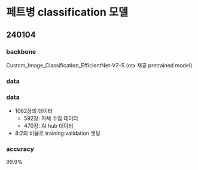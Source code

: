 # 페트병 classification 모델

## 240104
### backbone
Custom_Image_Classification_EfficientNet-V2-S (otx 제공 pretrained model)
### data
### data
- 1062장의 데이터
  - 592장: 자체 수집 데이터  
  - 470장: AI hub 데이터
- 8:2의 비율로 training:validation 셋팅
### accuracy
99.9%
